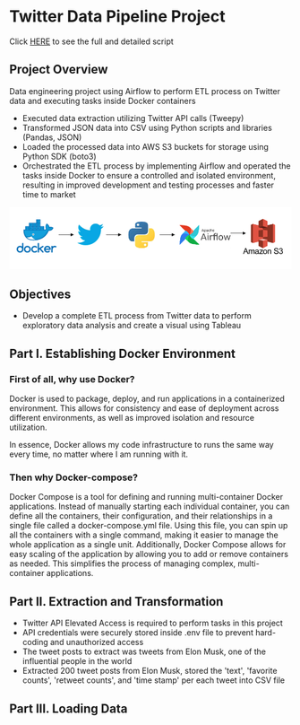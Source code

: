# Twitter Data Pipeline Project

Click [HERE](https://github.com/choijin/Twitter_Data_Pipeline_ETL/tree/main/airflow-docker) to see the full and detailed script

## Project Overview
Data engineering project using Airflow to perform ETL process on Twitter data and executing tasks inside Docker containers

* Executed data extraction utilizing Twitter API calls (Tweepy)
* Transformed JSON data into CSV using Python scripts and libraries (Pandas, JSON)
* Loaded the processed data into AWS S3 buckets for storage using Python SDK (boto3)
* Orchestrated the ETL process by implementing Airflow and operated the tasks inside Docker to ensure a controlled and isolated environment, resulting in improved development and testing processes and faster time to market

![](/images/pipeline_img_new.png) 

## Objectives
* Develop a complete ETL process from Twitter data to perform exploratory data analysis and create a visual using Tableau

## Part I. Establishing Docker Environment

### First of all, why use Docker?

Docker is used to package, deploy, and run applications in a containerized environment. This allows for consistency and ease of deployment across different environments, as well as improved isolation and resource utilization.

In essence, Docker allows my code infrastructure to runs the same way every time, no matter where I am running with it.

### Then why Docker-compose?

Docker Compose is a tool for defining and running multi-container Docker applications. Instead of manually starting each individual container, you can define all the containers, their configuration, and their relationships in a single file called a docker-compose.yml file. Using this file, you can spin up all the containers with a single command, making it easier to manage the whole application as a single unit. Additionally, Docker Compose allows for easy scaling of the application by allowing you to add or remove containers as needed. This simplifies the process of managing complex, multi-container applications.

## Part II. Extraction and Transformation

* Twitter API Elevated Access is required to perform tasks in this project
* API credentials were securely stored inside .env file to prevent hard-coding and unauthorized access
* The tweet posts to extract was tweets from Elon Musk, one of the influential people in the world
* Extracted 200 tweet posts from Elon Musk, stored the 'text', 'favorite counts', 'retweet counts', and 'time stamp' per each tweet into CSV file

## Part III. Loading Data




